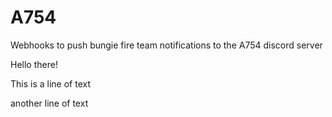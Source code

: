 # A754
Webhooks to push bungie fire team notifications to the A754 discord server

Hello there!

This is a line of text

another line of text
